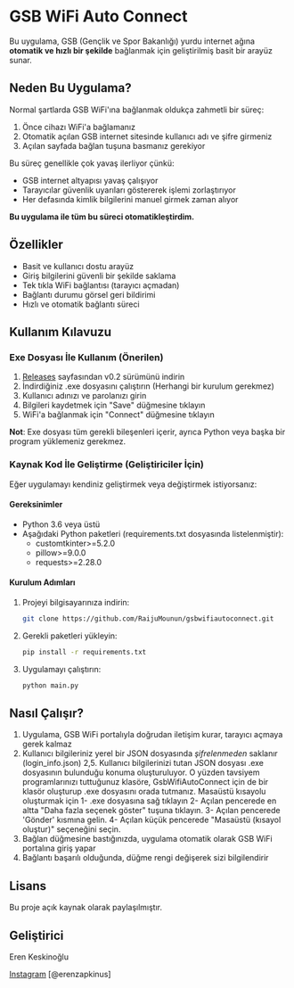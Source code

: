 # GSB WiFi Auto Connect

Bu uygulama, GSB (Gençlik ve Spor Bakanlığı) yurdu internet ağına **otomatik ve hızlı bir şekilde** bağlanmak için geliştirilmiş basit bir arayüz sunar.

## Neden Bu Uygulama?

Normal şartlarda GSB WiFi'ına bağlanmak oldukça zahmetli bir süreç:
1. Önce cihazı WiFi'a bağlamanız
2. Otomatik açılan GSB internet sitesinde kullanıcı adı ve şifre girmeniz 
3. Açılan sayfada bağlan tuşuna basmanız gerekiyor

Bu süreç genellikle çok yavaş ilerliyor çünkü:
- GSB internet altyapısı yavaş çalışıyor
- Tarayıcılar güvenlik uyarıları göstererek işlemi zorlaştırıyor
- Her defasında kimlik bilgilerini manuel girmek zaman alıyor

**Bu uygulama ile tüm bu süreci otomatikleştirdim.** 

## Özellikler

- Basit ve kullanıcı dostu arayüz
- Giriş bilgilerini güvenli bir şekilde saklama
- Tek tıkla WiFi bağlantısı (tarayıcı açmadan)
- Bağlantı durumu görsel geri bildirimi
- Hızlı ve otomatik bağlantı süreci

## Kullanım Kılavuzu

### Exe Dosyası İle Kullanım (Önerilen)

1. [Releases](https://github.com/RaijuMounun/gsbwifiautoconnect/releases) sayfasından v0.2 sürümünü indirin
2. İndirdiğiniz .exe dosyasını çalıştırın (Herhangi bir kurulum gerekmez)
3. Kullanıcı adınızı ve parolanızı girin
4. Bilgileri kaydetmek için "Save" düğmesine tıklayın
5. WiFi'a bağlanmak için "Connect" düğmesine tıklayın

**Not**: Exe dosyası tüm gerekli bileşenleri içerir, ayrıca Python veya başka bir program yüklemeniz gerekmez.

### Kaynak Kod İle Geliştirme (Geliştiriciler İçin)

Eğer uygulamayı kendiniz geliştirmek veya değiştirmek istiyorsanız:

#### Gereksinimler

- Python 3.6 veya üstü
- Aşağıdaki Python paketleri (requirements.txt dosyasında listelenmiştir):
  - customtkinter>=5.2.0
  - pillow>=9.0.0
  - requests>=2.28.0

#### Kurulum Adımları

1. Projeyi bilgisayarınıza indirin:
   ```bash
   git clone https://github.com/RaijuMounun/gsbwifiautoconnect.git
   ```

2. Gerekli paketleri yükleyin:
   ```bash
   pip install -r requirements.txt
   ```
   
3. Uygulamayı çalıştırın:
   ```bash
   python main.py
   ```




## Nasıl Çalışır?

1. Uygulama, GSB WiFi portalıyla doğrudan iletişim kurar, tarayıcı açmaya gerek kalmaz
2. Kullanıcı bilgileriniz yerel bir JSON dosyasında *şifrelenmeden* saklanır (login_info.json)
   2,5. Kullanıcı bilgilerinizi tutan JSON dosyası .exe dosyasının bulunduğu konuma oluşturuluyor. O yüzden tavsiyem programlarınızı tuttuğunuz klasöre, GsbWifiAutoConnect için de bir klasör oluşturup .exe dosyasını orada tutmanız. Masaüstü kısayolu oluşturmak için 
   1- .exe dosyasına sağ tıklayın
   2- Açılan pencerede en altta "Daha fazla seçenek göster" tuşuna tıklayın.
   3- Açılan pencerede 'Gönder' kısmına gelin.
   4- Açılan küçük pencerede "Masaüstü (kısayol oluştur)" seçeneğini seçin.
3. Bağlan düğmesine bastığınızda, uygulama otomatik olarak GSB WiFi portalına giriş yapar
4. Bağlantı başarılı olduğunda, düğme rengi değişerek sizi bilgilendirir

## Lisans

Bu proje açık kaynak olarak paylaşılmıştır.

## Geliştirici

Eren Keskinoğlu

[Instagram](https://www.instagram.com/erenzapkinus) [@erenzapkinus]


